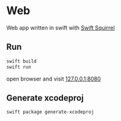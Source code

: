 # Web

Web app written in swift with [Swift Squirrel](https://squirrel.codes)

## Run

```sh
swift build
swift run
```

open browser and visit [127.0.0.1:8080](http://127.0.0.1:8080)

## Generate xcodeproj

```sh
swift package generate-xcodeproj
```


